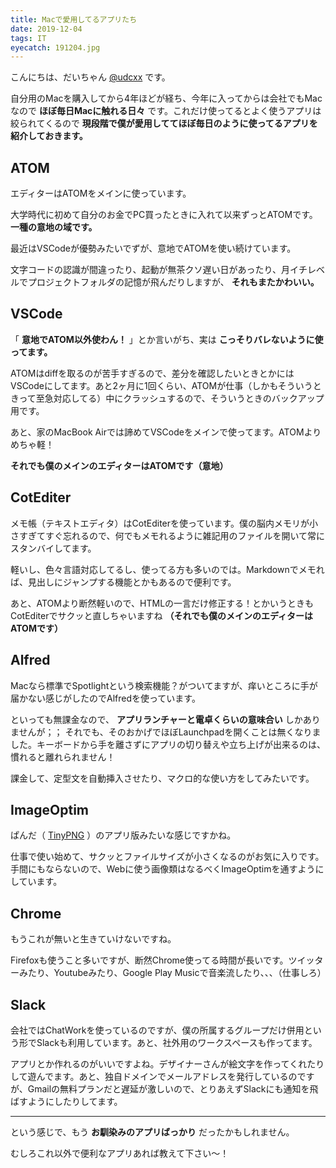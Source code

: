 ```yaml
---
title: Macで愛用してるアプリたち
date: 2019-12-04
tags: IT
eyecatch: 191204.jpg
---
```


こんにちは、だいちゃん [@udcxx](https://twitter.com/udc_xx) です。

自分用のMacを購入してから4年ほどが経ち、今年に入ってからは会社でもMacなので **ほぼ毎日Macに触れる日々** です。これだけ使ってるとよく使うアプリは絞られてくるので **現段階で僕が愛用しててほぼ毎日のように使ってるアプリを紹介しておきます。**

## ATOM

エディターはATOMをメインに使っています。

大学時代に初めて自分のお金でPC買ったときに入れて以来ずっとATOMです。 **一種の意地の域です。**

最近はVSCodeが優勢みたいでずが、意地でATOMを使い続けています。

文字コードの認識が間違ったり、起動が無茶クソ遅い日があったり、月イチレベルでプロジェクトフォルダの記憶が飛んだりしますが、 **それもまたかわいい。**

## VSCode

「 **意地でATOM以外使わん！** 」とか言いがち、実は **こっそりバレないように使ってます。**

ATOMはdiffを取るのが苦手すぎるので、差分を確認したいときとかにはVSCodeにしてます。あと2ヶ月に1回くらい、ATOMが仕事（しかもそういうときって至急対応してる）中にクラッシュするので、そういうときのバックアップ用です。

あと、家のMacBook Airでは諦めてVSCodeをメインで使ってます。ATOMよりめちゃ軽！

**それでも僕のメインのエディターはATOMです（意地）**

## CotEditer

メモ帳（テキストエディタ）はCotEditerを使っています。僕の脳内メモリが小さすぎてすぐ忘れるので、何でもメモれるように雑記用のファイルを開いて常にスタンバイしてます。

軽いし、色々言語対応してるし、使ってる方も多いのでは。Markdownでメモれば、見出しにジャンプする機能とかもあるので便利です。

あと、ATOMより断然軽いので、HTMLの一言だけ修正する！とかいうときもCotEditerでサクッと直しちゃいますね **（それでも僕のメインのエディターはATOMです）**

## Alfred

Macなら標準でSpotlightという検索機能？がついてますが、痒いところに手が届かない感じがしたのでAlfredを使っています。

といっても無課金なので、 **アプリランチャーと電卓くらいの意味合い** しかありませんが；； それでも、そのおかげでほぼLaunchpadを開くことは無くなりました。キーボードから手を離さずにアプリの切り替えや立ち上げが出来るのは、慣れると離れられません！

課金して、定型文を自動挿入させたり、マクロ的な使い方をしてみたいです。

## ImageOptim

ぱんだ（ [TinyPNG](https://tinypng.com/) ）のアプリ版みたいな感じですかね。

仕事で使い始めて、サクッとファイルサイズが小さくなるのがお気に入りです。手間にもならないので、Webに使う画像類はなるべくImageOptimを通すようにしています。

## Chrome

もうこれが無いと生きていけないですね。

Firefoxも使うこと多いですが、断然Chrome使ってる時間が長いです。ツイッターみたり、Youtubeみたり、Google Play Musicで音楽流したり、、、（仕事しろ）

## Slack

会社ではChatWorkを使っているのですが、僕の所属するグループだけ併用という形でSlackも利用しています。あと、社外用のワークスペースも作ってます。

アプリとか作れるのがいいですよね。デザイナーさんが絵文字を作ってくれたりして遊んでます。あと、独自ドメインでメールアドレスを発行しているのですが、Gmailの無料プランだと遅延が激しいので、とりあえずSlackにも通知を飛ばすようにしたりしてます。

-----

という感じで、もう **お馴染みのアプリばっかり** だったかもしれません。

むしろこれ以外で便利なアプリあれば教えて下さい〜！
